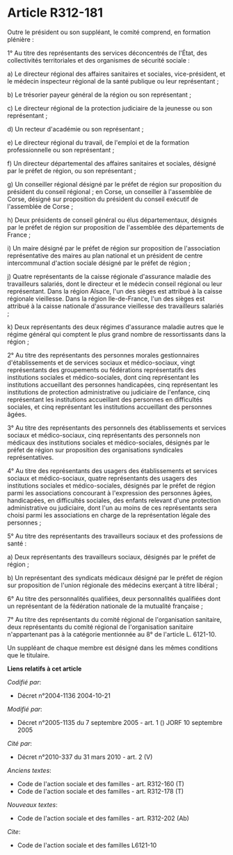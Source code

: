 # Article R312-181

Outre le président ou son suppléant, le comité comprend, en formation plénière :

1° Au titre des représentants des services déconcentrés de l'État, des collectivités territoriales et des organismes de
sécurité sociale :

a) Le directeur régional des affaires sanitaires et sociales, vice-président, et le médecin inspecteur régional de la santé
publique ou leur représentant ;

b) Le trésorier payeur général de la région ou son représentant ;

c) Le directeur régional de la protection judiciaire de la jeunesse ou son représentant ;

d) Un recteur d'académie ou son représentant ;

e) Le directeur régional du travail, de l'emploi et de la formation professionnelle ou son représentant ;

f) Un directeur départemental des affaires sanitaires et sociales, désigné par le préfet de région, ou son représentant ;

g) Un conseiller régional désigné par le préfet de région sur proposition du président du conseil régional ; en Corse, un
conseiller à l'assemblée de Corse, désigné sur proposition du président du conseil exécutif de l'assemblée de Corse ;

h) Deux présidents de conseil général ou élus départementaux, désignés par le préfet de région sur proposition de l'assemblée
des départements de France ;

i) Un maire désigné par le préfet de région sur proposition de l'association représentative des maires au plan national et un
président de centre intercommunal d'action sociale désigné par le préfet de région ;

j) Quatre représentants de la caisse régionale d'assurance maladie des travailleurs salariés, dont le directeur et le médecin
conseil régional ou leur représentant. Dans la région Alsace, l'un des sièges est attribué à la caisse régionale vieillesse.
Dans la région Ile-de-France, l'un des sièges est attribué à la caisse nationale d'assurance vieillesse des travailleurs
salariés ;

k) Deux représentants des deux régimes d'assurance maladie autres que le régime général qui comptent le plus grand nombre de
ressortissants dans la région ;

2° Au titre des représentants des personnes morales gestionnaires d'établissements et de services sociaux et médico-sociaux,
vingt représentants des groupements ou fédérations représentatifs des institutions sociales et médico-sociales, dont cinq
représentant les institutions accueillant des personnes handicapées, cinq représentant les institutions de protection
administrative ou judiciaire de l'enfance, cinq représentant les institutions accueillant des personnes en difficultés
sociales, et cinq représentant les institutions accueillant des personnes âgées.

3° Au titre des représentants des personnels des établissements et services sociaux et médico-sociaux, cinq représentants des
personnels non médicaux des institutions sociales et médico-sociales, désignés par le préfet de région sur proposition des
organisations syndicales représentatives.

4° Au titre des représentants des usagers des établissements et services sociaux et médico-sociaux, quatre représentants des
usagers des institutions sociales et médico-sociales, désignés par le préfet de région parmi les associations concourant à
l'expression des personnes âgées, handicapées, en difficultés sociales, des enfants relevant d'une protection administrative
ou judiciaire, dont l'un au moins de ces représentants sera choisi parmi les associations en charge de la représentation
légale des personnes ;

5° Au titre des représentants des travailleurs sociaux et des professions de santé :

a) Deux représentants des travailleurs sociaux, désignés par le préfet de région ;

b) Un représentant des syndicats médicaux désigné par le préfet de région sur proposition de l'union régionale des médecins
exerçant à titre libéral ;

6° Au titre des personnalités qualifiées, deux personnalités qualifiées dont un représentant de la fédération nationale de la
mutualité française ;

7° Au titre des représentants du comité régional de l'organisation sanitaire, deux représentants du comité régional de
l'organisation sanitaire n'appartenant pas à la catégorie mentionnée au 8° de l'article L. 6121-10.

Un suppléant de chaque membre est désigné dans les mêmes conditions que le titulaire.

**Liens relatifs à cet article**

_Codifié par_:

  - Décret n°2004-1136 2004-10-21

_Modifié par_:

  - Décret n°2005-1135 du 7 septembre 2005 - art. 1 () JORF 10 septembre 2005

_Cité par_:

  - Décret n°2010-337 du 31 mars 2010 - art. 2 (V)

_Anciens textes_:

  - Code de l'action sociale et des familles - art. R312-160 (T)
  - Code de l'action sociale et des familles - art. R312-178 (T)

_Nouveaux textes_:

  - Code de l'action sociale et des familles - art. R312-202 (Ab)

_Cite_:

  - Code de l'action sociale et des familles L6121-10
